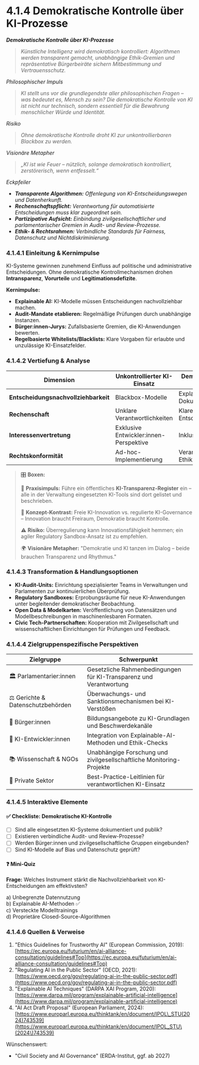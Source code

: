 # 4.1.4 Demokratische Kontrolle über KI-Prozesse

_**Demokratische Kontrolle über KI-Prozesse**_

> _Künstliche Intelligenz wird demokratisch kontrolliert: Algorithmen werden transparent gemacht, unabhängige Ethik-Gremien und repräsentative Bürgerbeiräte sichern Mitbestimmung und Vertrauensschutz._

_Philosophischer Impuls_

> _KI stellt uns vor die grundlegendste aller philosophischen Fragen – was bedeutet es, Mensch zu sein? Die demokratische Kontrolle von KI ist nicht nur technisch, sondern essentiell für die Bewahrung menschlicher Würde und Identität._

_Risiko_

> _Ohne demokratische Kontrolle droht KI zur unkontrollierbaren Blackbox zu werden._

_Visionäre Metapher_

> _„KI ist wie Feuer – nützlich, solange demokratisch kontrolliert, zerstörerisch, wenn entfesselt.“_

_Eckpfeiler_

* _**Transparente Algorithmen:** Offenlegung von KI-Entscheidungswegen und Datenherkunft._
* _**Rechenschaftspflicht:** Verantwortung für automatisierte Entscheidungen muss klar zugeordnet sein._
* _**Partizipative Aufsicht:** Einbindung zivilgesellschaftlicher und parlamentarischer Gremien in Audit- und Review-Prozesse._
* _**Ethik- & Rechtsrahmen:** Verbindliche Standards für Fairness, Datenschutz und Nichtdiskriminierung._

### 4.1.4.1 Einleitung & Kernimpulse

KI-Systeme gewinnen zunehmend Einfluss auf politische und administrative Entscheidungen. Ohne demokratische Kontrollmechanismen drohen **Intransparenz**, **Vorurteile** und **Legitimationsdefizite**.

**Kernimpulse:**

* **Explainable AI:** KI-Modelle müssen Entscheidungen nachvollziehbar machen.
* **Audit-Mandate etablieren:** Regelmäßige Prüfungen durch unabhängige Instanzen.
* **Bürger:innen-Jurys:** Zufallsbasierte Gremien, die KI-Anwendungen bewerten.
* **Regelbasierte Whitelists/Blacklists:** Klare Vorgaben für erlaubte und unzulässige KI-Einsatzfelder.

### 4.1.4.2 Vertiefung & Analyse

| Dimension                            | Unkontrollierter KI-Einsatz            | Demokratisch kontrollierte KI-Prozesse         |
| ------------------------------------ | -------------------------------------- | ---------------------------------------------- |
| **Entscheidungsnachvollziehbarkeit** | Blackbox-Modelle                       | Explainable AI und Dokumentation               |
| **Rechenschaft**                     | Unklare Verantwortlichkeiten           | Klare Zuweisung von Entscheidungsverantwortung |
| **Interessenvertretung**             | Exklusive Entwickler:innen-Perspektive | Inklusive Stakeholder-Audits                   |
| **Rechtskonformität**                | Ad-hoc-Implementierung                 | Verankerung in Gesetz und Ethikstandards       |

> 🎛️ **Boxen:**
>
> 📌 **Praxisimpuls:** Führe ein öffentliches **KI-Transparenz-Register** ein – alle in der Verwaltung eingesetzten KI-Tools sind dort gelistet und beschrieben.
>
> 🧠 **Konzept-Kontrast:** Freie KI-Innovation vs. regulierte KI-Governance – Innovation braucht Freiraum, Demokratie braucht Kontrolle.
>
> ⚠️ **Risiko:** Überregulierung kann Innovationsfähigkeit hemmen; ein agiler Regulatory Sandbox-Ansatz ist zu empfehlen.
>
> 🌍 **Visionäre Metapher:** "Demokratie und KI tanzen im Dialog – beide brauchen Transparenz und Rhythmus."

### 4.1.4.3 Transformation & Handlungsoptionen

* **KI-Audit-Units:** Einrichtung spezialisierter Teams in Verwaltungen und Parlamenten zur kontinuierlichen Überprüfung.
* **Regulatory Sandboxes:** Erprobungsräume für neue KI-Anwendungen unter begleitender demokratischer Beobachtung.
* **Open Data & Modelkarten:** Veröffentlichung von Datensätzen und Modellbeschreibungen in maschinenlesbaren Formaten.
* **Civic Tech-Partnerschaften:** Kooperation mit Zivilgesellschaft und wissenschaftlichen Einrichtungen für Prüfungen und Feedback.

### 4.1.4.4 Zielgruppenspezifische Perspektiven

| Zielgruppe                        | Schwerpunkt                                                          |
| --------------------------------- | -------------------------------------------------------------------- |
| 🏛️ Parlamentarier:innen          | Gesetzliche Rahmenbedingungen für KI-Transparenz und Verantwortung   |
| ⚖️ Gerichte & Datenschutzbehörden | Überwachungs- und Sanktionsmechanismen bei KI-Verstößen              |
| 🧍 Bürger:innen                   | Bildungsangebote zu KI-Grundlagen und Beschwerdekanäle               |
| 🤖 KI-Entwickler:innen            | Integration von Explainable-AI-Methoden und Ethik-Checks             |
| 📚 Wissenschaft & NGOs            | Unabhängige Forschung und zivilgesellschaftliche Monitoring-Projekte |
| 💼 Private Sektor                 | Best-Practice-Leitlinien für verantwortlichen KI-Einsatz             |

### 4.1.4.5 Interaktive Elemente

#### ✅ Checkliste: Demokratische KI-Kontrolle

* [ ] Sind alle eingesetzten KI-Systeme dokumentiert und publik?
* [ ] Existieren verbindliche Audit- und Review-Prozesse?
* [ ] Werden Bürger:innen und zivilgesellschaftliche Gruppen eingebunden?
* [ ] Sind KI-Modelle auf Bias und Datenschutz geprüft?

#### ❓ Mini-Quiz

**Frage:** Welches Instrument stärkt die Nachvollziehbarkeit von KI-Entscheidungen am effektivsten?

a) Unbegrenzte Datennutzung\
b) Explainable AI-Methoden ✅\
c) Versteckte Modelltrainings\
d) Proprietäre Closed-Source-Algorithmen

### 4.1.4.6 Quellen & Verweise

1. "Ethics Guidelines for Trustworthy AI" (European Commission, 2019): [https://ec.europa.eu/futurium/en/ai-alliance-consultation/guidelines#Top](https://ec.europa.eu/futurium/en/ai-alliance-consultation/guidelines#Top)
2. "Regulating AI in the Public Sector" (OECD, 2021): [https://www.oecd.org/gov/regulating-ai-in-the-public-sector.pdf](https://www.oecd.org/gov/regulating-ai-in-the-public-sector.pdf)
3. "Explainable AI Techniques" (DARPA XAI Program, 2020): [https://www.darpa.mil/program/explainable-artificial-intelligence](https://www.darpa.mil/program/explainable-artificial-intelligence)
4. "AI Act Draft Proposal" (European Parliament, 2024): [https://www.europarl.europa.eu/thinktank/en/document/IPOL\_STU(2024)743539](https://www.europarl.europa.eu/thinktank/en/document/IPOL_STU\(2024\)743539)

Wünschenswert:

* "Civil Society and AI Governance" (ERDA-Institut, ggf. ab 2027)
